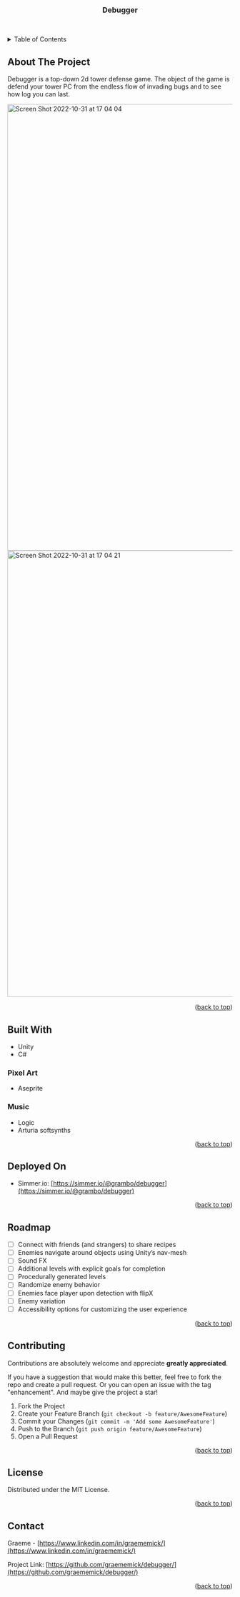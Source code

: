 

<h3 align="center">Debugger</h3>

  <p align="center">
    <br />
  </p>
</div>



<!-- TABLE OF CONTENTS -->
<details>
  <summary>Table of Contents</summary>
  <ol>
    <li>
      <a href="#about-the-project">About The Project</a>
      <ul>
        <li><a href="#built-with">Built With</a></li>
      </ul>
    </li>
    <li><a href="#roadmap">Roadmap</a></li>
    <li><a href="#license">License</a></li>
    <li><a href="#contact">Contact</a></li>
  </ol>
</details>



<!-- ABOUT THE PROJECT -->
## About The Project

Debugger is a top-down 2d tower defense game. The object of the game is defend your tower PC from the endless flow of invading bugs and to see how log you can last.

<img width="1000" alt="Screen Shot 2022-10-31 at 17 04 04" src="https://user-images.githubusercontent.com/96172124/198960782-fe40df5e-276b-45d3-a915-7d7b8368ff74.png">

<img width="1000" alt="Screen Shot 2022-10-31 at 17 04 21" src="https://user-images.githubusercontent.com/96172124/198960796-d2b3398d-13f4-44ba-8389-db386329e0e1.png">

<p align="right">(<a href="#readme-top">back to top</a>)</p>


## Built With

* Unity
* C#

### Pixel Art
* Aseprite

### Music
* Logic
* Arturia softsynths

<p align="right">(<a href="#readme-top">back to top</a>)</p>

## Deployed On

* Simmer.io: [https://simmer.io/@grambo/debugger](https://simmer.io/@grambo/debugger)


<p align="right">(<a href="#readme-top">back to top</a>)</p>


<!-- ROADMAP -->
## Roadmap

- [ ] Connect with friends (and strangers) to share recipes
- [ ] Enemies navigate around objects using Unity’s nav-mesh
- [ ] Sound FX
- [ ] Additional levels with explicit goals for completion
- [ ] Procedurally generated levels
- [ ] Randomize enemy behavior
- [ ] Enemies face player upon detection with flipX
- [ ] Enemy variation
- [ ] Accessibility options for customizing the user experience

<p align="right">(<a href="#readme-top">back to top</a>)</p>



<!-- CONTRIBUTING -->
## Contributing

Contributions are absolutely welcome and appreciate **greatly appreciated**.

If you have a suggestion that would make this better, feel free to fork the repo and create a pull request. Or you can open an issue with the tag "enhancement".
And maybe give the project a star! 

1. Fork the Project
2. Create your Feature Branch (`git checkout -b feature/AwesomeFeature`)
3. Commit your Changes (`git commit -m 'Add some AwesomeFeature'`)
4. Push to the Branch (`git push origin feature/AwesomeFeature`)
5. Open a Pull Request

<p align="right">(<a href="#readme-top">back to top</a>)</p>



<!-- LICENSE -->
## License

Distributed under the MIT License.

<p align="right">(<a href="#readme-top">back to top</a>)</p>



<!-- CONTACT -->
## Contact

Graeme - [https://www.linkedin.com/in/graememick/](https://www.linkedin.com/in/graememick/)

Project Link: [https://github.com/graememick/debugger/](https://github.com/graememick/debugger/)

<p align="right">(<a href="#readme-top">back to top</a>)</p>


<!-- MARKDOWN LINKS & IMAGES -->
<!-- https://www.markdownguide.org/basic-syntax/#reference-style-links -->
[contributors-shield]: https://img.shields.io/github/contributors/github_username/repo_name.svg?style=for-the-badge
[contributors-url]: https://github.com/github_username/repo_name/graphs/contributors
[forks-shield]: https://img.shields.io/github/forks/github_username/repo_name.svg?style=for-the-badge
[forks-url]: https://github.com/github_username/repo_name/network/members
[stars-shield]: https://img.shields.io/github/stars/github_username/repo_name.svg?style=for-the-badge
[stars-url]: https://github.com/github_username/repo_name/stargazers
[issues-shield]: https://img.shields.io/github/issues/github_username/repo_name.svg?style=for-the-badge
[issues-url]: https://github.com/github_username/repo_name/issues
[license-shield]: https://img.shields.io/github/license/github_username/repo_name.svg?style=for-the-badge
[license-url]: https://github.com/github_username/repo_name/blob/master/LICENSE.txt
[linkedin-shield]: https://img.shields.io/badge/-LinkedIn-black.svg?style=for-the-badge&logo=linkedin&colorB=555
[linkedin-url]: https://linkedin.com/in/linkedin_username
[product-screenshot]: images/screenshot.png
[Next.js]: https://img.shields.io/badge/next.js-000000?style=for-the-badge&logo=nextdotjs&logoColor=white
[Next-url]: https://nextjs.org/
[React.js]: https://img.shields.io/badge/React-20232A?style=for-the-badge&logo=react&logoColor=61DAFB
[React-url]: https://reactjs.org/
[Vue.js]: https://img.shields.io/badge/Vue.js-35495E?style=for-the-badge&logo=vuedotjs&logoColor=4FC08D
[Vue-url]: https://vuejs.org/
[Angular.io]: https://img.shields.io/badge/Angular-DD0031?style=for-the-badge&logo=angular&logoColor=white
[Angular-url]: https://angular.io/
[Svelte.dev]: https://img.shields.io/badge/Svelte-4A4A55?style=for-the-badge&logo=svelte&logoColor=FF3E00
[Svelte-url]: https://svelte.dev/
[Laravel.com]: https://img.shields.io/badge/Laravel-FF2D20?style=for-the-badge&logo=laravel&logoColor=white
[Laravel-url]: https://laravel.com
[Bootstrap.com]: https://img.shields.io/badge/Bootstrap-563D7C?style=for-the-badge&logo=bootstrap&logoColor=white
[Bootstrap-url]: https://getbootstrap.com
[JQuery.com]: https://img.shields.io/badge/jQuery-0769AD?style=for-the-badge&logo=jquery&logoColor=white
[JQuery-url]: https://jquery.com 
